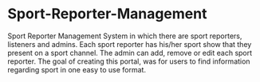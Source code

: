 # Sport-Reporter-Management
Sport Reporter Management System in which there are sport reporters, listeners and admins. Each sport reporter has his/her sport show that they present on a sport channel. The admin can add, remove or edit each sport reporter. The goal of creating this portal, was for users to find information regarding sport  in one easy to use format. 
